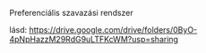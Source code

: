 Preferenciális szavazási rendszer

lásd:
https://drive.google.com/drive/folders/0ByO-4pNpHazzM29RdG9uLTFKcWM?usp=sharing

